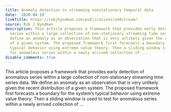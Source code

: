 ```yaml
---
title: Anomaly detection in streaming nonstationary temporal data
date: '2020-04-19'
linkTitle: https://robjhyndman.com/publications/oddstream/
source: Rob J Hyndman
description: This article proposes a framework that provides early detection of anomalous
  series within a large collection of non-stationary streaming time series data. We
  define an anomaly as an observation that is very unlikely given the recent distribution
  of a given system. The proposed framework first forecasts a boundary for the system&rsquo;s
  typical behavior using extreme value theory. Then a sliding window is used to test
  for anomalous series within a newly arrived collection of ...
disable_comments: true
---
```

This article proposes a framework that provides early detection of anomalous series within a large collection of non-stationary streaming time series data. We define an anomaly as an observation that is very unlikely given the recent distribution of a given system. The proposed framework first forecasts a boundary for the system&rsquo;s typical behavior using extreme value theory. Then a sliding window is used to test for anomalous series within a newly arrived collection of ...